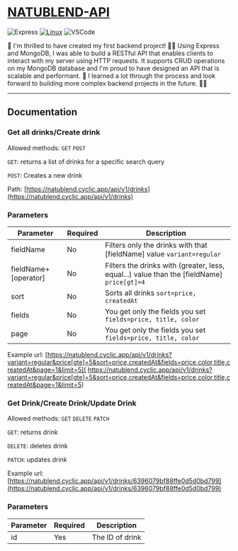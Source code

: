 # [NATUBLEND-API]('https://natublend.cyclic.app/')

![Express](https://img.shields.io/badge/Made%20with-Express-1ED760) [![Linux](https://svgshare.com/i/Zhy.svg)](https://svgshare.com/i/Zhy.svg) ![VSCode](https://img.shields.io/badge/Made%20for-VSCode-1f425f) 

🎉 I'm thrilled to have created my first backend project! 🙌🏻 Using Express and MongoDB, I was able to build a RESTful API that enables clients to interact with my server using HTTP requests. It supports CRUD operations on my MongoDB database and I'm proud to have designed an API that is scalable and performant. 🚀 I learned a lot through the process and look forward to building more complex backend projects in the future. 💪🏻

---

## Documentation

### Get all drinks/Create drink

Allowed methods: `GET` `POST`

`GET`: returns a list of drinks for a specific search query

`POST`: Creates a new drink

Path: [https://natublend.cyclic.app/api/v1/drinks](https://natublend.cyclic.app/api/v1/drinks)

### Parameters

|Parameter|Required|Description|
|---|---|---|
|fieldName|No|Filters only the drinks with that [fieldName] value `variant=regular`|   
|fieldName+[operator]|No|Filters the drinks with (greater, less, equal...) value than the [fieldName] `price[gt]=4`|
sort|No|Sorts all drinks `sort=price, createdAt`| 
fields|No|You get only the fields you set `fields=price, title, color`|
page|No|You get only the fields you set `fields=price, title, color`|

Example url: [https://natublend.cyclic.app/api/v1/drinks?variant=regular&price[gte]=5&sort=price,createdAt&fields=price,color,title,createdAt&page=1&limit=5]( https://natublend.cyclic.app/api/v1/drinks?variant=regular&price[gte]=5&sort=price,createdAt&fields=price,color,title,createdAt&page=1&limit=5)

### Get Drink/Create Drink/Update Drink

Allowed methods: `GET` `DELETE` `PATCH`

`GET`: returns drink

`DELETE`: deletes drink

`PATCH`: updates drink

Example url: [https://natublend.cyclic.app/api/v1/drinks/6396079bf88ffe0d5d0bd799](https://natublend.cyclic.app/api/v1/drinks/6396079bf88ffe0d5d0bd799)

### Parameters

|Parameter|Required|Description|
|---|---|---|
|id|Yes|The ID of drink|   
 








